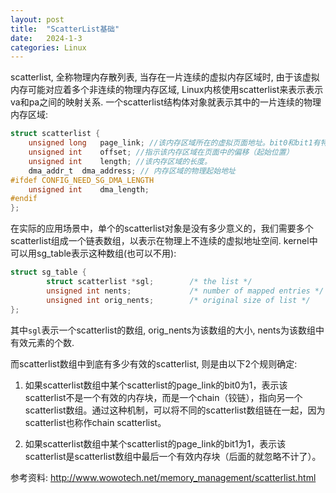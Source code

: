 ```yaml
---
layout: post
title:  "ScatterList基础"
date:   2024-1-3
categories: Linux
---
```

scatterlist, 全称物理内存散列表, 当存在一片连续的虚拟内存区域时, 由于该虚拟内存可能对应着多个非连续的物理内存区域, Linux内核使用scatterlist来表示表示va和pa之间的映射关系. 一个scatterlist结构体对象就表示其中的一片连续的物理内存区域:

```c
struct scatterlist {
	unsigned long	page_link; //该内存区域所在的虚拟页面地址。bit0和bit1有特殊用途（可参考后面的介绍），因此要求page最低4字节对齐
	unsigned int	offset; //指示该内存区域在页面中的偏移（起始位置）
	unsigned int	length; //该内存区域的长度。
	dma_addr_t	dma_address; // 内存区域的物理起始地址
#ifdef CONFIG_NEED_SG_DMA_LENGTH
	unsigned int	dma_length;
#endif
};
```

在实际的应用场景中，单个的scatterlist对象是没有多少意义的，我们需要多个scatterlist组成一个链表数组，以表示在物理上不连续的虚拟地址空间. kernel中可以用sg_table表示这种数组(也可以不用): 

```c
struct sg_table {
        struct scatterlist *sgl;        /* the list */
        unsigned int nents;             /* number of mapped entries */
        unsigned int orig_nents;        /* original size of list */
};
```

其中`sgl`表示一个scatterlist的数组, orig_nents为该数组的大小, nents为该数组中有效元素的个数. 

而scatterlist数组中到底有多少有效的scatterlist, 则是由以下2个规则确定:

1. 如果scatterlist数组中某个scatterlist的page_link的bit0为1，表示该scatterlist不是一个有效的内存块，而是一个chain（铰链），指向另一个scatterlist数组。通过这种机制，可以将不同的scatterlist数组链在一起，因为scatterlist也称作chain scatterlist。

2. 如果scatterlist数组中某个scatterlist的page_link的bit1为1，表示该scatterlist是scatterlist数组中最后一个有效内存块（后面的就忽略不计了）。

参考资料: http://www.wowotech.net/memory_management/scatterlist.html